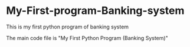 # My-First-program-Banking-system
This is my first python program of banking system

The main code file is "My First Python Program (Banking System)"
